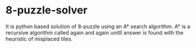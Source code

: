 # 8-puzzle-solver

It is python based solution of 8-puzzle using an A* search algorithm. A* is a recursive algorithm called again and again unitll answer is found with the heuristic of misplaced tiles.
